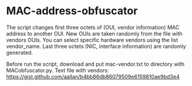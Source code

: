 # MAC-address-obfuscator

The script changes first three octets of (OUI, vendor information) MAC address to another OUI. 
New OUIs are taken randomly from the file with vendors OUIs. You can select specific hardware vendors using the list vendor_name. 
Last three octets (NIC, interface information) are randomly generated.

Before run the script, download and put mac-vendor.txt to directory with MACobfuscator.py.
Text file with vendors: https://gist.github.com/aallan/b4bb86db86079509e6159810ae9bd3e4
